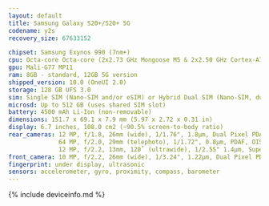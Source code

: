 ```yaml
---
layout: default
title: Samsung Galaxy S20+/S20+ 5G
codename: y2s
recovery_size: 67633152

chipset: Samsung Exynos 990 (7nm+)
cpu: Octa-core Octa-core (2x2.73 GHz Mongoose M5 & 2x2.50 GHz Cortex-A76 & 4x2.0 GHz Cortex-A55)
gpu: Mali-G77 MP11
ram: 8GB - standard, 12GB 5G version
shipped_version: 10.0 (OneUI 2.0)
storage: 128 GB UFS 3.0
sim: Single SIM (Nano-SIM and/or eSIM) or Hybrid Dual SIM (Nano-SIM, dual stand-by)
microsd: Up to 512 GB (uses shared SIM slot)
battery: 4500 mAh Li-Ion (non-removable)
dimensions: 151.7 x 69.1 x 7.9 mm (5.97 x 2.72 x 0.31 in)
display: 6.7 inches, 108.0 cm2 (~90.5% screen-to-body ratio)
rear_cameras: 12 MP, f/1.8, 26mm (wide), 1/1.76", 1.8µm, Dual Pixel PDAF, OIS
              64 MP, f/2.0, 29mm (telephoto), 1/1.72", 0.8µm, PDAF, OIS, 1.1x optical zoom, 3x hybrid zoom
              12 MP, f/2.2, 13mm, 120˚ (ultrawide), 1/2.55" 1.4µm, Super Steady video
front_camera: 10 MP, f/2.2, 26mm (wide), 1/3.24", 1.22µm, Dual Pixel PDAF
fingerprint: under display, ultrasonic
sensors: accelerometer, gyro, proximity, compass, barometer
---
```


{% include deviceinfo.md %}

